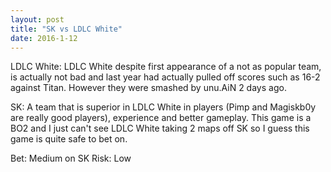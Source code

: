 ```yaml
---
layout: post
title: "SK vs LDLC White"
date: 2016-1-12
---
```


LDLC White: LDLC White despite first appearance of a not as popular team, is actually not bad and last year had actually pulled off scores such as 16-2 against Titan.
However they were smashed by unu.AiN 2 days ago.

SK: A team that is superior in LDLC White in players (Pimp and Magiskb0y are really good players), experience and better gameplay.
This game is a BO2 and I just can't see LDLC White taking 2 maps off SK so I guess this game is quite safe to bet on.

Bet: Medium on SK
Risk: Low
